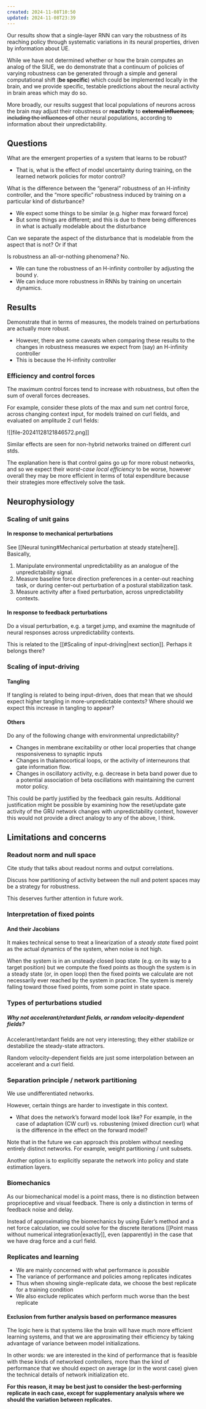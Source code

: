```yaml
---
created: 2024-11-08T10:50
updated: 2024-11-08T23:39
---
```

Our results show that a single-layer RNN can vary the robustness of its reaching policy through systematic variations in its neural properties, driven by information about UE. 

While we have not determined whether or how the brain computes an analog of the SIUE, we do demonstrate that a continuum of policies of varying robustness can be generated through a simple and general computational shift (**be specific**) which could be implemented locally in the brain, and we provide specific, testable predictions about the neural activity in brain areas which may do so. 

More broadly, our results suggest that local populations of neurons across the brain may adjust their robustness or **reactivity** to ~~**external influences**, including the influences of~~ other neural populations, according to information about their unpredictability.
## Questions 

What are the emergent properties of a system that learns to be robust? 

- That is, what is the effect of model uncertainty during training, on the learned network policies for motor control?

What is the difference between the “general” robustness of an H-infinity controller, and the “more specific” robustness induced by training on a particular kind of disturbance? 

- We expect some things to be similar (e.g. higher max forward force)
- But some things are different; and this is due to there being differences in what is actually modelable about the disturbance

Can we separate the aspect of the disturbance that is modelable from the aspect that is not? Or if that

Is robustness an all-or-nothing phenomena? No. 

- We can tune the robustness of an H-infinity controller by adjusting the bound $\gamma$.
- We can induce more robustness in RNNs by training on uncertain dynamics.

## Results

Demonstrate that in terms of measures, the models trained on perturbations are actually more robust. 

- However, there are some caveats when comparing these results to the changes in robustness measures we expect from (say) an H-infinity controller
- This is because the H-infinity controller 

### Efficiency and control forces

The maximum control forces tend to increase with robustness, but often the sum of overall forces decreases. 

For example, consider these plots of the max and sum net control force, across changing context input, for models trained on curl fields, and evaluated on amplitude 2 curl fields:

![[file-20241128121846572.png]]

Similar effects are seen for non-hybrid networks trained on different curl stds.

The explanation here is that control gains go up for more robust networks, and so we expect their *worst-case local efficiency* to be worse, however overall they may be more efficient in terms of total expenditure because their strategies more effectively solve the task.

## Neurophysiology

### Scaling of unit gains 

#### In response to mechanical perturbations

See [[Neural tuning#Mechanical perturbation at steady state|here]]. Basically, 

1. Manipulate environmental unpredictability as an analogue of the unpredictability signal.
2. Measure baseline force direction preferences in a center-out reaching task, or during center-out perturbation of a postural stabilization task.
3. Measure activity after a fixed perturbation, across unpredictability contexts.

#### In response to feedback perturbations

Do a visual perturbation, e.g. a target jump, and examine the magnitude of neural responses across unpredictability contexts. 

This is related to the [[#Scaling of input-driving|next section]]. Perhaps it belongs there?

### Scaling of input-driving

#### Tangling

If tangling is related to being input-driven, does that mean that we should expect higher tangling in more-unpredictable contexts? Where should we expect this increase in tangling to appear? 

#### Others

Do any of the following change with environmental unpredictability?

- Changes in membrane excitability or other local properties that change responsiveness to synaptic inputs
- Changes in thalamocortical loops, or the activity of interneurons that gate information flow.
- Changes in oscillatory activity, e.g. decrease in beta band power due to a potential association of beta oscillations with maintaining the current motor policy.

This could be partly justified by the feedback gain results. Additional justification might be possible by examining how the reset/update gate activity of the GRU network changes with unpredictability context, however this would not provide a direct analogy to any of the above, I think. 

## Limitations and concerns

### Readout norm and null space

Cite study that talks about readout norms and output correlations. 

Discuss how partitioning of activity between the null and potent spaces may be a strategy for robustness.

This deserves further attention in future work.

### Interpretation of fixed points

#### And their Jacobians

It makes technical sense to treat a linearization of a *steady state* fixed point as the actual dynamics of the system, when noise is not high.

When the system is in an unsteady closed loop state (e.g. on its way to a target position) but we compute the fixed points as though the system is in a steady state (or, in open loop) then the fixed points we calculate are not necessarily ever reached by the system in practice. The system is merely falling toward those fixed points, from some point in state space. 

### Types of perturbations studied

##### Why not accelerant/retardant fields, or random velocity-dependent fields?

Accelerant/retardant fields are not very interesting; they either stabilize or destabilize the steady-state attractors.

Random velocity-dependent fields are just some interpolation between an accelerant and a curl field.

### Separation principle / network partitioning

We use undifferentiated networks. 

However, certain things are harder to investigate in this context.

- What does the network’s forward model look like? For example, in the case of adaptation (CW curl) vs. robustening (mixed direction curl) what is the difference in the effect on the forward model?

Note that in the future we can approach this problem without needing entirely distinct networks. For example, weight partitioning / unit subsets.

Another option is to explicitly separate the network into policy and state estimation layers.

### Biomechanics 

As our biomechanical model is a point mass, there is no distinction between proprioceptive and visual feedback. There is only a distinction in terms of feedback noise and delay. 

Instead of approximating the biomechanics by using Euler’s method and a net force calculation, we could solve for the discrete iterations [[Point mass without numerical integration|exactly]], even (apparently) in the case that we have drag force and a curl field.

### Replicates and learning

- We are mainly concerned with what performance is *possible*
- The variance of performance and policies among replicates indicates 
- Thus when showing single-replicate data, we choose the best replicate for a training condition
- We also exclude replicates which perform much worse than the best replicate

#### Exclusion from further analysis based on performance measures

The logic here is that systems like the brain will have much more efficient learning systems, and that we are approximating their efficiency by taking advantage of variance between model initializations.

In other words: we are interested in the kind of performance that is feasible with these kinds of networked controllers, more than the kind of performance that we should expect on average (or in the worst case) given the technical details of network initialization etc.

**For this reason, it may be best just to consider the best-performing replicate in each case, except for supplementary analysis where we should the variation between replicates.**